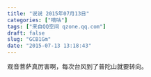 ```yaml
---
title: "说说 2015年07月13日"
categories: ["嘀咕"]
tags: ["来自QQ空间 qzone.qq.com"]
draft: false
slug: "GCB1Gm"
date: "2015-07-13 13:18:43"
---
```


观音菩萨真厉害啊，每次台风到了普陀山就要转向。
